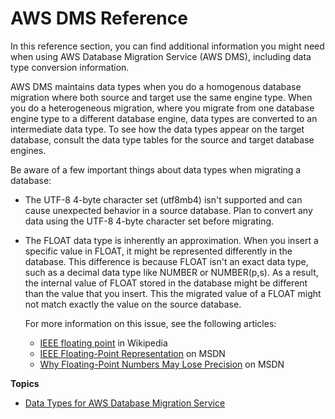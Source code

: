 # AWS DMS Reference<a name="CHAP_Reference"></a>

In this reference section, you can find additional information you might need when using AWS Database Migration Service \(AWS DMS\), including data type conversion information\. 

AWS DMS maintains data types when you do a homogenous database migration where both source and target use the same engine type\. When you do a heterogeneous migration, where you migrate from one database engine type to a different database engine, data types are converted to an intermediate data type\. To see how the data types appear on the target database, consult the data type tables for the source and target database engines\.

Be aware of a few important things about data types when migrating a database: 
+ The UTF\-8 4\-byte character set \(utf8mb4\) isn't supported and can cause unexpected behavior in a source database\. Plan to convert any data using the UTF\-8 4\-byte character set before migrating\.
+ The FLOAT data type is inherently an approximation\. When you insert a specific value in FLOAT, it might be represented differently in the database\. This difference is because FLOAT isn't an exact data type, such as a decimal data type like NUMBER or NUMBER\(p,s\)\. As a result, the internal value of FLOAT stored in the database might be different than the value that you insert\. This the migrated value of a FLOAT might not match exactly the value on the source database\. 

  For more information on this issue, see the following articles: 
  + [ IEEE floating point](https://en.wikipedia.org/wiki/IEEE_floating_point) in Wikipedia
  + [ IEEE Floating\-Point Representation](https://msdn.microsoft.com/en-us/library/0b34tf65.aspx) on MSDN
  + [ Why Floating\-Point Numbers May Lose Precision](https://msdn.microsoft.com/en-us/library/c151dt3s.aspx) on MSDN

**Topics**
+ [Data Types for AWS Database Migration Service](CHAP_Reference.DataTypes.md)